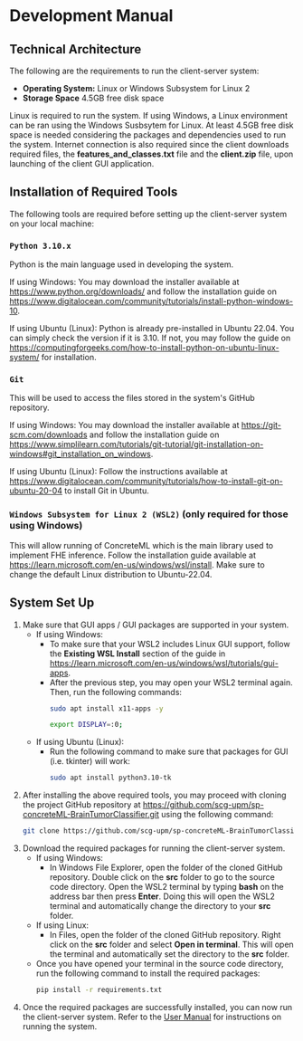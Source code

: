 # Development Manual

## Technical Architecture
The following are the requirements to run the client-server system:

- **Operating System:** Linux or Windows Subsystem for Linux 2
- **Storage Space** 4.5GB free disk space

Linux is required to run the system. If using Windows, a Linux environment can be ran using the Windows Susbsytem for Linux. At least 4.5GB free disk space is needed considering the packages and dependencies used to run the system. Internet connection is also required since the client downloads required files, the **features_and_classes.txt** file and the **client.zip** file, upon launching of the client GUI application.

## Installation of Required Tools
The following tools are required before setting up the client-server system on your local machine:

### `Python 3.10.x`
Python is the main language used in developing the system. 

If using Windows:
You may download the installer available at https://www.python.org/downloads/ and follow the installation guide on https://www.digitalocean.com/community/tutorials/install-python-windows-10.

If using Ubuntu (Linux):
Python is already pre-installed in Ubuntu 22.04. You can simply check the version if it is 3.10. If not, you may follow the guide on https://computingforgeeks.com/how-to-install-python-on-ubuntu-linux-system/ for installation.

### `Git`
This will be used to access the files stored in the system's GitHub repository. 

If using Windows:
You may download the installer available at https://git-scm.com/downloads and follow the installation guide on https://www.simplilearn.com/tutorials/git-tutorial/git-installation-on-windows#git_installation_on_windows.

If using Ubuntu (Linux):
Follow the instructions available at https://www.digitalocean.com/community/tutorials/how-to-install-git-on-ubuntu-20-04 to install Git in Ubuntu.

### `Windows Subsystem for Linux 2 (WSL2)` (only required for those using Windows)
This will allow running of ConcreteML which is the main library used to implement FHE inference. Follow the installation guide available at https://learn.microsoft.com/en-us/windows/wsl/install. Make sure to change the default Linux distribution to Ubuntu-22.04.

## System Set Up
1. Make sure that GUI apps / GUI packages are supported in your system.
   - If using Windows:
     - To make sure that your WSL2 includes Linux GUI support, follow the **Existing WSL Install** section of the guide in https://learn.microsoft.com/en-us/windows/wsl/tutorials/gui-apps.
     - After the previous step, you may open your WSL2 terminal again. Then, run the following commands:
       ``` {.bash language="bash"}
       sudo apt install x11-apps -y
       ```
       ``` {.bash language="bash"}
       export DISPLAY=:0;
       ```
   - If using Ubuntu (Linux):
     - Run the following command to make sure that packages for GUI (i.e. tkinter) will work:
       ``` {.bash language="bash"}
       sudo apt install python3.10-tk
       ```
2. After installing the above required tools, you may proceed with cloning the project GitHub repository at https://github.com/scg-upm/sp-concreteML-BrainTumorClassifier.git using the following command:
   ``` {.bash language="bash"}
   git clone https://github.com/scg-upm/sp-concreteML-BrainTumorClassifier.git
   ```
4. Download the required packages for running the client-server system.
   - If using Windows:
     - In Windows File Explorer, open the folder of the cloned GitHub repository. Double click on the **src** folder to go to the source code directory. Open the WSL2 terminal by typing **bash** on the address bar then press **Enter**. Doing this will open the WSL2 terminal and automatically change the directory to your **src** folder. 
   - If using Linux:
     - In Files, open the folder of the cloned GitHub repository. Right click on the **src** folder and select **Open in terminal**. This will open the terminal and automatically set the directory to the **src** folder.
   - Once you have opened your terminal in the source code directory, run the following command to install the required packages:
     ``` {.bash language="bash"}
     pip install -r requirements.txt
     ```
5. Once the required packages are successfully installed, you can now run the client-server system. Refer to the [User Manual](HELP.md) for instructions on running the system.
